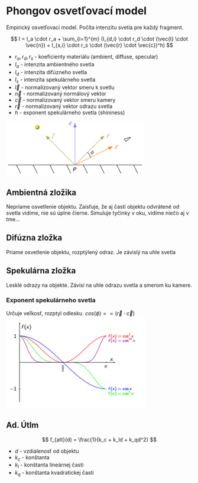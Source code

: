 # Phongov osvetľovací model
Empirický osvetľovací model. Počíta intenzitu svetla pre každý fragment.

$$
I = I_a \cdot r_a + \sum_{i=1}^{m} (I_{d,i} \cdot r_d \cdot (\vec{l} \cdot \vec{n}) + I_{s,i} \cdot r_s \cdot (\vec{r} \cdot \vec{c})^h)
$$

- $r_a, r_d, r_s$ - koeficienty materiálu (ambient, diffuse, specular)
- $I_a$ - intenzita ambientného svetla
- $I_d$ - intenzita difúzneho svetla
- $I_s$ - intenzita spekulárneho svetla
- $\vec{l}$ - normalizovaný vektor smeru k svetlu
- $\vec{n}$ - normalizovaný normálový vektor
- $\vec{c}$ - normalizovaný vektor smeru kamery
- $\vec{r}$ - normalizovaný vektor odrazu svetla
- $h$ - exponent spekulárneho svetla (shininess)

![phong](assets/phong-vectors.png)

## Ambientná zložika
Nepriame osvetlenie objektu. Zaisťuje, že aj časti objektu odvrátené od svetla vidíme, nie sú úplne čierne. Simuluje tyčinky v oku, vidíme niečo aj v tme...

## Difúzna zložka
Priame osvetlenie objektu, rozptýlený odraz. Je závislý na uhle svetla 

## Spekulárna zložka
Lesklé odrazy na objekte. Závisí na uhle odrazu svetla  a smerom ku kamere.

### Exponent spekulárneho svetla
Určuje veľkosť, rozptyl odlesku. $cos(\phi) == (\vec{r} \cdot \vec{c})$
![shininess](assets/shininess.png)

## Ad. Útlm
$$
f_{att}(d) = \frac{1}{k_c + k_ld + k_qd^2}
$$

- $d$ - vzdialenosť od objektu
- $k_c$ - konštanta
- $k_l$ - konštanta lineárnej časti
- $k_q$ - konštanta kvadratickej časti
